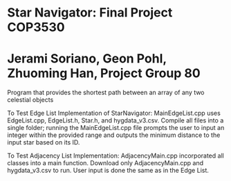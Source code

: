 # Star Navigator: Final Project COP3530
# Jerami Soriano, Geon Pohl, Zhuoming Han, Project Group 80
Program that provides the shortest path between an array of any two celestial objects 

To Test Edge List Implementation of StarNavigator:
MainEdgeList.cpp uses EdgeList.cpp, EdgeList.h, Star.h, and hygdata_v3.csv.  Compile all files into a single folder; running the MainEdgeList.cpp file prompts the user to input an integer within the provided range and outputs the minimum distance to the input star based on its ID.

To Test Adjacency List Implementation:
AdjacencyMain.cpp incorporated all classes into a main function.  Download only AdjacencyMain.cpp and hygdata_v3.csv to run. User input is done the same as in the Edge List.

